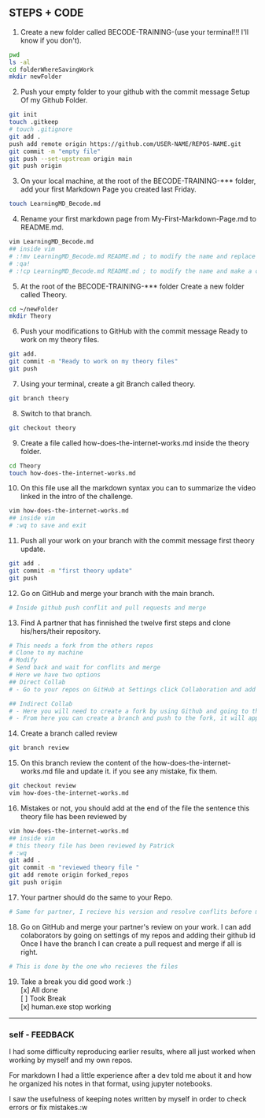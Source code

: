 ## STEPS + CODE
1. Create a new folder called BECODE-TRAINING-<Your-Name-Your-Last-Name>(use your terminal!!! I'll know if you don't).
```bash
pwd
ls -al
cd folderWhereSavingWork
mkdir newFolder
```

2. Push your empty folder to your github with the commit message Setup Of my Github Folder.
```bash
git init
touch .gitkeep
# touch .gitignore
git add .
push add remote origin https://github.com/USER-NAME/REPOS-NAME.git
git commit -m "empty file"
git push --set-upstream origin main
git push origin
```
3. On your local machine, at the root of the BECODE-TRAINING-*** folder, add your first Markdown Page you created last Friday.
```bash
touch LearningMD_Becode.md
```
4. Rename your first markdown page from My-First-Markdown-Page.md to README.md.
```bash
vim LearningMD_Becode.md
## inside vim
# :!mv LearningMD_Becode.md README.md ; to modify the name and replace original
# :qa!
# :!cp LearningMD_Becode.md README.md ; to modify the name and make a copy
```
5. At the root of the BECODE-TRAINING-*** folder Create a new folder called Theory.
```bash
cd ~/newFolder
mkdir Theory
```
6. Push your modifications to GitHub with the commit message Ready to work on my theory files.
```bash
git add.
git commit -m "Ready to work on my theory files"
git push
```
7. Using your terminal, create a git Branch called theory.
```bash
git branch theory
```
8. Switch to that branch.
```bash
git checkout theory
```
9. Create a file called how-does-the-internet-works.md inside the theory folder.
```bash
cd Theory
touch how-does-the-internet-works.md
```
10. On this file use all the markdown syntax you can to summarize the video linked in the intro of the challenge.
```bash
vim how-does-the-internet-works.md
## inside vim
# :wq to save and exit
```
11. Push all your work on your branch with the commit message first theory update.
```bash
git add .
git commit -m "first theory update"
git push
```
12. Go on GitHub and merge your branch with the main branch.
```bash
# Inside github push conflit and pull requests and merge
```
13. Find A partner that has finnished the twelve first steps and clone his/hers/their repository.

```bash
# This needs a fork from the others repos
# Clone to my machine
# Modify
# Send back and wait for conflits and merge
# Here we have two options
## Direct Collab
# - Go to your repos on GitHub at Settings click Collaboration and add others this will allow others to directly push branches on your repos and to conflit and merge

## Indirect Collab
# - Here you will need to create a fork by using Github and going to the repos that you want to worl on. A clone will be added to your own repos,from there you can create a clone to your machine and work on it.
# - From here you can create a branch and push to the fork, it will appear on the original repos with the option for the owner to solve conflits and merge 

```

14. Create a branch called review
```bash
git branch review
```
15. On this branch review the content of the how-does-the-internet-works.md file and update it. if you see any mistake, fix them.
```bash
git checkout review
vim how-does-the-internet-works.md

```
16. Mistakes or not, you should add at the end of the file the sentence this theory file has been reviewed by <Your Name>
```bash
vim how-does-the-internet-works.md
## inside vim
# this theory file has been reviewed by Patrick
# :wq
git add .
git commit -m "reviewed theory file "
git add remote origin forked_repos
git push origin
```
17. Your partner should do the same to your Repo.
```bash
# Same for partner, I recieve his version and resolve conflits before merging
```
18. Go on GitHub and merge your partner's review on your work.
I can add colaborators by going on settings of my repos and adding their github id
Once I have the branch I can create a pull request and merge if all is right.
```bash
# This is done by the one who recieves the files
```
19. Take a break you did good work :)\
[x] All done\
[ ] Took Break\
[x] human.exe stop working

---
### self - FEEDBACK

I had some difficulty reproducing earlier results, where all just worked when working by myself and my own repos.

For markdown I had a little experience after a dev told me about it and how he organized his notes in that format, using jupyter notebooks. 

I saw the usefulness of keeping notes written by myself in order to check errors or fix mistakes.:w

